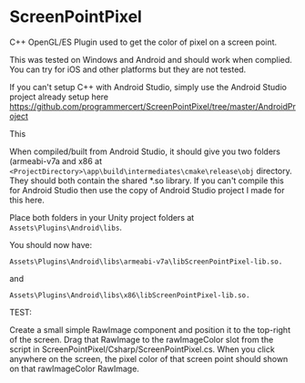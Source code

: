 # ScreenPointPixel
C++ OpenGL/ES Plugin used to get the color of pixel on a screen point.

This was tested on Windows and Android and should work when complied. You can try for iOS and other platforms but they are not tested.

If you can't setup C++ with Android Studio, simply use the Android Studio project already setup here 
https://github.com/programmercert/ScreenPointPixel/tree/master/AndroidProject

This 

When compiled/built from Android Studio, it should give you two 
folders (armeabi-v7a and x86 at ```<ProjectDirectory>\app\build\intermediates\cmake\release\obj``` directory. They should both contain the shared *.so library. If you can't compile this for Android Studio then use the copy of Android Studio project I made for this here.

Place both folders in your Unity project folders at ```Assets\Plugins\Android\libs```.

You should now have:

```
Assets\Plugins\Android\libs\armeabi-v7a\libScreenPointPixel-lib.so.
```

and

```
Assets\Plugins\Android\libs\x86\libScreenPointPixel-lib.so.
```

TEST:

Create a small simple RawImage component and position it to the top-right of the screen. 
Drag that RawImage to the rawImageColor slot from the script in ScreenPointPixel/Csharp/ScreenPointPixel.cs. When you click anywhere on the screen, 
the pixel color of that screen point should shown on that rawImageColor RawImage.
